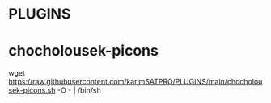 # PLUGINS
##
# chocholousek-picons

wget https://raw.githubusercontent.com/karimSATPRO/PLUGINS/main/chocholousek-picons.sh -O - | /bin/sh
##

